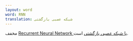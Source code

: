 ```yaml
---
layout: word
word: RNN
translation: شبکه عصبی بازگشتی
---
```


مخفف [Recurrent Neural Network یا شبکه عصبی بازگشتی](/R/recurrent_neural_network) است.
